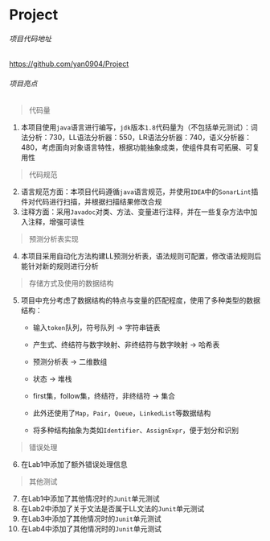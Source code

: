 # Project

###### 项目代码地址

https://github.com/yan0904/Project

###### 项目亮点

> 代码量

1. 本项目使用`java`语言进行编写，`jdk`版本`1.8`代码量为（不包括单元测试）：词法分析：730，LL语法分析器：550，LR语法分析器：740，语义分析器：480，考虑面向对象语言特性，根据功能抽象成类，使组件具有可拓展、可复用性

> 代码规范

2. 语言规范方面：本项目代码遵循`java`语言规范，并使用`IDEA`中的`SonarLint`插件对代码进行扫描，并根据扫描结果修改合规
3. 注释方面：采用`Javadoc`对类、方法、变量进行注释，并在一些复杂方法中加入注释，增强可读性

> 预测分析表实现

4. 本项目采用自动化方法构建LL预测分析表，语法规则可配置，修改语法规则后能针对新的规则进行分析

> 存储方式及使用的数据结构

5. 项目中充分考虑了数据结构的特点与变量的匹配程度，使用了多种类型的数据结构：

   + 输入`token`队列，符号队列 $\rightarrow$ 字符串链表

   + 产生式、终结符与数字映射、非终结符与数字映射 $\rightarrow$ 哈希表

   + 预测分析表  $\rightarrow$ 二维数组

   + 状态  $\rightarrow$ 堆栈

   + first集，follow集，终结符，非终结符  $\rightarrow$ 集合

   + 此外还使用了`Map`，`Pair`，`Queue`，`LinkedList`等数据结构

   + 将多种结构抽象为类如`Identifier`、`AssignExpr`，便于划分和识别

> 错误处理

6. 在Lab1中添加了额外错误处理信息

> 其他测试

7. 在Lab1中添加了其他情况时的`Junit`单元测试
8. 在Lab2中添加了关于文法是否属于LL文法的`Junit`单元测试
9. 在Lab3中添加了其他情况时的`Junit`单元测试
10. 在Lab4中添加了其他情况时的`Junit`单元测试
